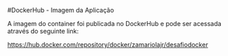 #DockerHub - Imagem da Aplicação

A imagem do container foi publicada no DockerHub e pode ser acessada através do seguinte link:

https://hub.docker.com/repository/docker/zamariolajr/desafiodocker
